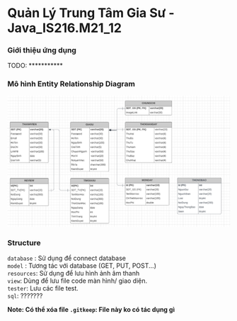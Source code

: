 # Quản Lý Trung Tâm Gia Sư - Java_IS216.M21_12


### Giới thiệu ứng dụng
TODO: ***********
### Mô hình Entity Relationship Diagram
<img width="811" alt="image" src="resources/ERD.png">


### Structure
`database` : Sử dụng để connect database  
`model` : Tương tác với database (GET, PUT, POST...)   
`resources`: Sử dụng để lưu hình ảnh âm thanh  
`view`: Dùng để lưu file code màn hình/ giao diện.   
`tester`: Lưu các file test.  
`sql`: ??????? 

**Note: Có thể xóa file `.gitkeep`:  File này ko có tác dụng gì**